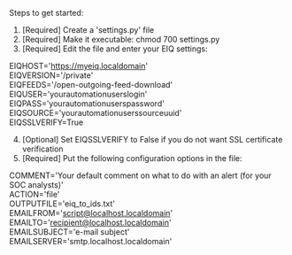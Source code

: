 Steps to get started:

1) [Required] Create a 'settings.py' file  
2) [Required] Make it executable: chmod 700 settings.py  
3) [Required] Edit the file and enter your EIQ settings:  
  
EIQHOST='https://myeiq.localdomain'  
EIQVERSION='/private'  
EIQFEEDS='/open-outgoing-feed-download'  
EIQUSER='yourautomationuserslogin'  
EIQPASS='yourautomationuserspassword'  
EIQSOURCE='yourautomationuserssourceuuid'  
EIQSSLVERIFY=True  
  
4) [Optional] Set EIQSSLVERIFY to False if you do not want SSL certificate verification  
5) [Required] Put the following configuration options in the file:  
  
COMMENT='Your default comment on what to do with an alert (for your SOC analysts)'  
ACTION='file'  
OUTPUTFILE='eiq_to_ids.txt'  
EMAILFROM='script@localhost.localdomain'  
EMAILTO='recipient@localhost.localdomain'  
EMAILSUBJECT='e-mail subject'
EMAILSERVER='smtp.localhost.localdomain'  